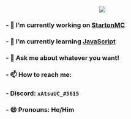 <h2 align="center">
  <a href="https://github.com/xAtsuUC">
    <img align="center" src="https://github-readme-stats.vercel.app/api/?username=xAtsuUC&show_icons=true&theme=onedark">
  </a>
  <br>
  
### - 🔭 I’m currently working on [StartonMC](https://startonmc.com)
### - 🌱 I’m currently learning [JavaScript](https://js.org)
### - 💬 Ask me about whatever you want!
### - 📫 How to reach me:
  ### - Discord: `xAtsuUC_#5615`
### - 😄 Pronouns: He/Him

<!--

**xAtsuUC/xAtsuUC** is a ✨ _special_ ✨ repository because its `README.md` (this file) appears on your GitHub profile.

Here are some ideas to get you started:

-->
